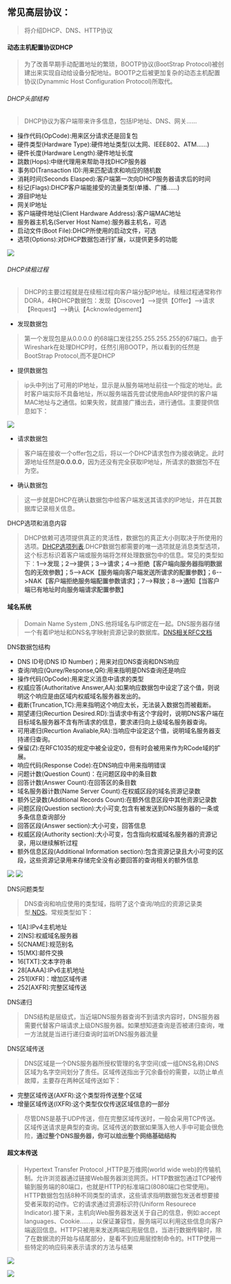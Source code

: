 ## 常见高层协议：

> 将介绍DHCP、DNS、HTTP协议

#### 动态主机配置协议DHCP

> 为了改善早期手动配置地址的繁琐，BOOTP协议(BootStrap Protocol)被创建出来实现自动给设备分配地址。BOOTP之后被更加复杂的动态主机配置协议(Dynammic Host Configuration Protocol)所取代。

###### DHCP头部结构

> DHCP协议为客户端带来许多信息，包括IP地址、DNS、网关......

+ 操作代码(OpCode):用来区分请求还是回复包
+ 硬件类型(Hardware Type):硬件地址类型(以太网、IEEE802、ATM......)
+ 硬件长度(Hardware Length):硬件地址长度
+ 跳数(Hops):中继代理用来帮助寻找DHCP服务器
+ 事务ID(Transaction ID):用来匹配请求和响应的随机数
+ 消耗时间(Seconds Elasped):客户端第一次向DHCP服务器请求后的时间
+ 标记(Flags):DHCP客户端能接受的流量类型(单播、广播......)
+ 源目IP地址
+ 网关IP地址
+ 客户端硬件地址(Client Hardware Address):客户端MAC地址
+ 服务器主机名(Server Host Name):服务器主机名，可选
+ 启动文件(Boot File):DHCP所使用的启动文件，可选
+ 选项(Options):对DHCP数据包进行扩展，以提供更多的功能

![](./image/05day/05day_01.jpg)

###### DHCP续租过程

> DHCP的主要过程就是在续租过程向客户端分配IP地址。续租过程通常称作DORA，4种DHCP数据包：发现【Discover】-->提供【Offer】-->请求【Request】-->确认【Acknowledgement】

+ 发现数据包

> 第一个发现包是从0.0.0.0 的68端口发往255.255.255.255的67端口。由于Wireshark在处理DHCP时，任然引用BOOTP，所以看到的任然是BootStrap Protocol,而不是DHCP

+ 提供数据包

> ip头中列出了可用的IP地址，显示是从服务端地址前往一个指定的地址。此时客户端实际不具备地址，所以服务端首先尝试使用由ARP提供的客户端MAC地址与之通信。如果失败，就直接广播出去，进行通信。主要提供信息如下：

![](./image/05day/05day_03.jpg)

+ 请求数据包

> 客户端在接收一个offer包之后，将以一个DHCP请求包作为接收确定。此时源地址任然是**0.0.0.0**，因为还没有完全获取IP地址，所请求的数据包不在为空。

+ 确认数据包

> 这一步就是DHCP在确认数据包中给客户端发送其请求的IP地址，并在其数据库记录相关信息。

DHCP选项和消息内容

> DHCP依赖可选项提供真正的灵活性，数据包的真正大小则取决于所使用的选项。[DHCP选项列表](http://www.iana.org/assignments/bootp-dhcp-parameter).DHCP数据包都需要的唯一选项就是消息类型选项，这个标志标识着客户端或服务端将怎样处理数据包中的信息。常见的类型如下：**1-->发现；2-->提供；3-->请求；4-->拒绝【客户端向服务器指明数据包的无效参数】；5-->ACK【服务端向客户端发送所请求的配置参数】；6-->NAK【客户端拒绝服务端配置参数请求】；7-->释放；8-->通知【当客户端已有地址时向服务端请求配置参数】**

#### 域名系统

> Domain Name System ,DNS.他将域名与IP绑定在一起。DNS服务器存储一个有着IP地址和DNS名字映射资源记录的数据库。[DNS相关RFC文档](http://www.isc.org/community/reference/RFCs/DNS)

DNS数据包结构

+ DNS ID号(DNS ID Number)；用来对应DNS查询和DNS响应
+ 查询/响应(Qurey/Response,QR):用来指明是DNS查询还是响应 
+ 操作代码(OpCode):用来定义消息中请求的类型
+ 权威应答(Authoritative Answer,AA):如果响应数据包中设定了这个值，则说明这个响应是由区域内权威域名服务器发出的。
+ 截断(Truncation,TC):用来指明这个响应太长，无法装入数据包而被截断。
+ 期望递归(Recurtion Desired.RD):当请求中有这个字段时，说明DNS客户端在目标域名服务器不含有所请求的信息，要求递归向上级域名服务器查询。
+ 可用递归(Recurtion Avaliable,RA):当响应中设定这个值，说明域名服务器支持递归查询。
+ 保留(Z):在RFC1035的规定中被全设定0，但有时会被用来作为RCode域的扩展。
+ 响应代码(Response Code):在DNS响应中用来指明错误
+ 问题计数(Question Count)：在问题区段中的条目数
+ 回答计数(Answer Count):在回答区的条目数
+ 域名服务器计数(Name Server Count):在权威区段的域名资源记录数
+ 额外记录数(Additional Records Count):在额外信息区段中其他资源记录数
+ 问题区段(Question section):大小可变,包含有被发送到DNS服务器的一条或多条信息查询部分
+ 回答区段(Answer section):大小可变，回答信息
+ 权威区段(Authority section):大小可变，包含指向权威域名服务器的资源记录，用以继续解析过程
+ 额外信息区段(Additional Information section):包含资源记录且大小可变的区段，这些资源记录用来存储完全没有必要回答的查询相关的额外信息

![](./image/05day/05day_04.jpg)
![](./image/05day/05day_05.jpg)

DNS问题类型

> DNS查询和响应使用的类型域，指明了这个查询/响应的资源记录类型,[NDS](http://www.iana.org/assignments/dns-parameters)。常规类型如下：

+ 1[A]:IPv4主机地址
+ 2[NS]:权威域名服务器
+ 5[CNAME]:规范别名
+ 15[MX]:邮件交换
+ 16[TXT]:文本字符串
+ 28[AAAA]:IPv6主机地址
+ 251[IXFR]：增加区域传递
+ 252[AXFR]:完整区域传送

DNS递归

> DNS结构是层级式，当近端DNS服务器查询不到请求内容时，DNS服务器需要代替客户端请求上级DNS服务器。如果想知道查询是否被递归查询，唯一方法就是当进行递归查询时监听DNS服务器流量

DNS区域传送

> DNS区域是一个DNS服务器所授权管理的名字空间(或一组DNS名称)DNS区域为名字空间划分了责任。区域传送指出于冗余备份的需要，以防止单点故障，主要存在两种区域传送如下：

+ 完整区域传送(AXFR):这个类型将传送整个区域
+ 增量区域传送(IXFR):这个类型仅仅传送区域信息的一部分

> 尽管DNS是基于UDP传送，但在完整区域传送时，一般会采用TCP传送。区域传送请求是典型的查询。区域传送的数据如果落入他人手中可能会很危险，**通过整个DNS服务器，你可以绘出整个网络基础结构**

#### 超文本传送

> Hypertext Transfer Protocol ,HTTP是万维网(world wide web)的传输机制。允许浏览器通过链接Web服务器浏览网页。HTTP数据包通过TCP被传输到服务端的80端口，也就是HTTP的标准端口(8080端口也常使用)。HTTP数据包包括8种不同类型的请求，这些请求指明数据包发送者想要接受者采取的动作。它的请求通过资源标识符(Uniform Resourece Indicator).接下来，主机向Web服务器发送关于自己的信息，例如:accept languages、Cookie......，以保证兼容性，服务端可以利用这些信息向客户端返回信息。HTTP只被用来发送两端应用层信息，当进行数据传输时，除了在数据流的开始与结尾部分，是看不到应用层控制命令的。HTTP使用一些特定的响应码来表示请求的方法与结果

![](./image/05day/05day_06.jpg)

![](./image/05day/05day_07.jpg)